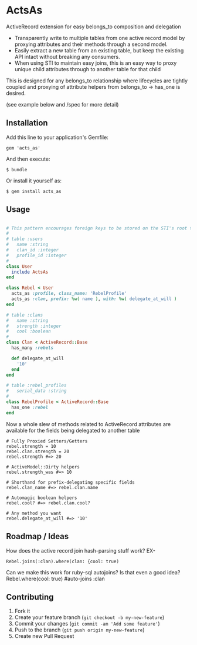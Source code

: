 # ActsAs

ActiveRecord extension for easy belongs_to composition and delegation

* Transparently write to multiple tables from one active record model by proxying attributes and their methods through a second model.
* Easily extract a new table from an existing table, but keep the existing API intact without breaking any consumers.
* When using STI to maintain easy joins, this is an easy way to proxy unique child attributes through to another table for that child

This is designed for any belongs_to relationship where lifecycles are tightly coupled and proxying of attribute helpers from belongs_to -> has_one is desired.

(see example below and /spec for more detail)

## Installation

Add this line to your application's Gemfile:

    gem 'acts_as'

And then execute:

    $ bundle

Or install it yourself as:

    $ gem install acts_as

## Usage

```ruby

# This pattern encourages foreign keys to be stored on the STI's root table for easy reads.
#
# table :users
#   name :string
#   clan_id :integer
#   profile_id :integer
#
class User
  include ActsAs
end

class Rebel < User
  acts_as :profile, class_name: 'RebelProfile'
  acts_as :clan, prefix: %w( name ), with: %w( delegate_at_will )
end

# table :clans
#   name :string
#   strength :integer
#   cool :boolean
#
class Clan < ActiveRecord::Base
  has_many :rebels

  def delegate_at_will
    '10'
  end
end

# table :rebel_profiles
#   serial_data :string
#
class RebelProfile < ActiveRecord::Base
  has_one :rebel
end

```

Now a whole slew of methods related to ActiveRecord attributes are available for the fields being delegated to another table

    # Fully Proxied Setters/Getters
    rebel.strength = 10
    rebel.clan.strength = 20
    rebel.strength #=> 20

    # ActiveModel::Dirty helpers
    rebel.strength_was #=> 10

    # Shorthand for prefix-delegating specific fields
    rebel.clan_name #=> rebel.clan.name

    # Automagic boolean helpers
    rebel.cool? #=> rebel.clan.cool?

    # Any method you want
    rebel.delegate_at_will #=> '10'


## Roadmap / Ideas

How does the active record join hash-parsing stuff work? EX-

    Rebel.joins(:clan).where(clan: {cool: true)

Can we make this work for ruby-sql autojoins? Is that even a good idea?
    Rebel.where(cool: true) #auto-joins :clan

## Contributing

1. Fork it
2. Create your feature branch (`git checkout -b my-new-feature`)
3. Commit your changes (`git commit -am 'Add some feature'`)
4. Push to the branch (`git push origin my-new-feature`)
5. Create new Pull Request
